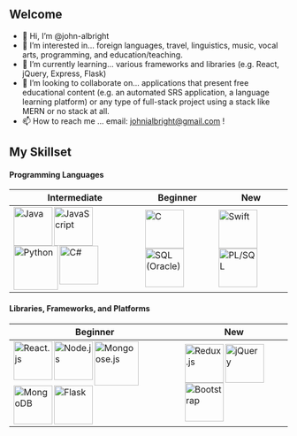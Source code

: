 ## Welcome

- 👋 Hi, I’m @john-albright
- 👀 I’m interested in... foreign languages, travel, linguistics, music, vocal arts, programming, and education/teaching.
- 🌱 I’m currently learning... various frameworks and libraries (e.g. React, jQuery, Express, Flask)
- 💞️ I’m looking to collaborate on... applications that present free educational content (e.g. an automated SRS application, a language learning platform) or any type of full-stack project using a stack like MERN or no stack at all.
- 📫 How to reach me ... email: johnialbright@gmail.com !

## My Skillset
#### Programming Languages 

Intermediate | Beginner | New
------------ | -------------- | --------
<img align="left" title="Java" width="70px" src="https://img.icons8.com/color/96/000000/java-coffee-cup-logo--v1.png" /><img align="left" title="JavaScript" width="70px" src="https://img.icons8.com/color/96/000000/javascript--v1.png" /><img align="left" title="Python" width="80px" src="https://img.icons8.com/color/96/000000/python--v1.png" /><img align="left" title="C#" width="70px" src="https://img.icons8.com/color/96/000000/c-sharp-logo.png" /> | <img align="left" title="C" width="70px" src="https://img.icons8.com/color/96/000000/c-programming.png" /><img align="left" title="SQL (Oracle)" width="70px" src="http://clipart-library.com/img1/866566.png" /> | <img align="left" title="Swift" width="70px" src="https://img.icons8.com/color/96/000000/swift.png" /><img align="left" title="PL/SQL" height="70px" src="https://store.dimensigon.com/wp-content/uploads/2019/03/pl-sql.png" />

#### Libraries, Frameworks, and Platforms
Beginner | New
-------- | ----
<img align="left" title="React.js" height="70px" src="https://img.icons8.com/ultraviolet/120/000000/react--v1.png" /><img align="left" title="Node.js" height="70px" src="https://cdn.freebiesupply.com/logos/large/2x/nodejs-icon-logo-png-transparent.png" /><img align="left" title="Mongoose.js" width="80px" src="https://avatars.githubusercontent.com/u/7552965?s=200&v=4" /><img align="left" title="MongoDB" height="70px" src="https://www.vectorlogo.zone/logos/mongodb/mongodb-icon.svg" /><img align="left" title="Flask" width="70px" src="https://i1.wp.com/pythonprogramming.altervista.org/wp-content/uploads/2019/03/logo.jpg" /> | <img align="left" title="Redux.js" width="70px" src="https://img.icons8.com/color/96/000000/redux.png" /><img align="left" title="jQuery" width="70px" src="https://www.easyprogramming.net/logo/jquery.png" /><img align="left" title="Bootstrap" height="70px" src="https://sdtimes.com/wp-content/uploads/2018/01/bootstrap-stack.png" />

<!---
john-albright/john-albright is a ✨ special ✨ repository because its `README.md` (this file) appears on your GitHub profile.
You can click the Preview link to take a look at your changes.
--->
